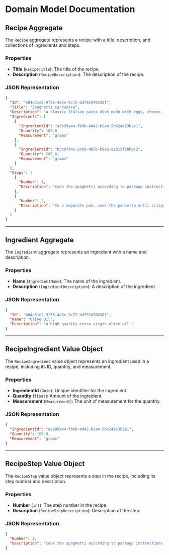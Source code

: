 # Domain Model Documentation

## Recipe Aggregate

The `Recipe` aggregate represents a recipe with a title, description, and collections of ingredients and steps.

### Properties

- **Title** (`RecipeTitle`): The title of the recipe.
- **Description** (`RecipeDescription`): The description of the recipe.

### JSON Representation

```json
{
  "Id": "b84e31e2-9f56-4a3e-9c72-bd792476438f",
  "Title": "Spaghetti Carbonara",
  "Description": "A classic Italian pasta dish made with eggs, cheese, pancetta, and pepper.",
  "Ingredients": [
    {
      "IngredientId": "a2b95a44-fb6b-4d42-b2a4-5b624e53b2e1",
      "Quantity": 100.0,
      "Measurement": "grams"
    },
    {
      "IngredientId": "b3a07d4c-2c60-4b5b-b9a5-d2b15f6bb9c2",
      "Quantity": 200.0,
      "Measurement": "grams"
    }
  ],
  "Steps": [
    {
      "Number": 1,
      "Description": "Cook the spaghetti according to package instructions."
    },
    {
      "Number": 2,
      "Description": "In a separate pan, cook the pancetta until crispy."
    }
  ]
}
```

---

## Ingredient Aggregate

The `Ingredient` aggregate represents an ingredient with a name and description.

### Properties

- **Name** (`IngredientName`): The name of the ingredient.
- **Description** (`IngredientDescription`): A description of the ingredient.

### JSON Representation

```json
{
  "Id": "b84e31e2-9f56-4a3e-9c72-bd792476438f",
  "Name": "Olive Oil",
  "Description": "A high-quality extra virgin olive oil."
}
```

---

## RecipeIngredient Value Object

The `RecipeIngredient` value object represents an ingredient used in a recipe, including its ID, quantity, and measurement.

### Properties

- **IngredientId** (`Guid`): Unique identifier for the ingredient.
- **Quantity** (`float`): Amount of the ingredient.
- **Measurement** (`Measurement`): The unit of measurement for the quantity.

### JSON Representation

```json
{
  "IngredientId": "a2b95a44-fb6b-4d42-b2a4-5b624e53b2e1",
  "Quantity": 100.0,
  "Measurement": "grams"
}
```

---

## RecipeStep Value Object

The `RecipeStep` value object represents a step in the recipe, including its step number and description.

### Properties

- **Number** (`int`): The step number in the recipe.
- **Description** (`RecipeStepDescription`): Description of the step.

### JSON Representation

```json
{
  "Number": 1,
  "Description": "Cook the spaghetti according to package instructions."
}

```
